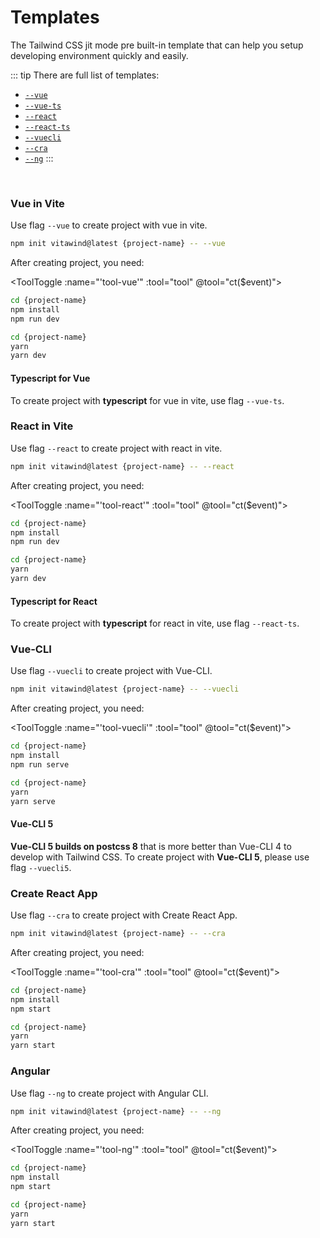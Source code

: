 <script>
import Badge from '../.vitepress/components/Badge.vue'
import ToolToggle from '../.vitepress/components/ToolToggle.vue'

export default{
  data () {
    return {
      tool: 'npm',
      npm: true,
      yarn: false,
      storage: null
    }
  },
  mounted () {
    if (typeof window !== 'undefined') {
      this.stroage = window.localStorage
      let tool = this.storage.getItem('tool')
    }
    this.tool = tool?tool:'npm';
    this.ct(this.tool)
  },
  methods:{
    ct (event) {
      const status = (event==='npm')
      this.tool = event
      this.npm = status
      this.yarn = !status
      this.storage.setItem('tool',event)
    }
  },
  components: {
    Badge,ToolToggle
  }
}
</script>

# Templates

The Tailwind CSS jit mode pre built-in template that can help you setup developing environment quickly and easily.

::: tip There are full list of templates:
- [`--vue`](#vue-in-vite)
- [`--vue-ts`](#typescript-for-vue)
- [`--react`](#react-in-vite)
- [`--react-ts`](#typescript-for-react)
- [`--vuecli`](#vue-cli)
- [`--cra`](#create-react-app)
- [`--ng`](#angular)
:::
<!-- - [`--cra22`](#create-react-app-tailwindcss-2-2) -->
<br>

### Vue in Vite 
Use flag `--vue` to create project with vue in vite.
```bash
npm init vitawind@latest {project-name} -- --vue
```
After creating project, you need:

<ToolToggle :name="'tool-vue'" :tool="tool" @tool="ct($event)"><div v-if="npm">

```bash
cd {project-name}
npm install
npm run dev
```
</div><div v-if="yarn">

```bash
cd {project-name}
yarn
yarn dev
```
</div></ToolToggle>

#### Typescript for Vue 
To create project with **typescript** for vue in vite, use flag `--vue-ts`.


### React in Vite 
Use flag `--react` to create project with react in vite.
```bash
npm init vitawind@latest {project-name} -- --react
```
After creating project, you need:

<ToolToggle :name="'tool-react'" :tool="tool" @tool="ct($event)"><div v-if="npm">

```bash
cd {project-name}
npm install
npm run dev
```
</div><div v-if="yarn">

```bash
cd {project-name}
yarn
yarn dev
```
</div></ToolToggle>

#### Typescript for React 
To create project with **typescript** for react in vite, use flag `--react-ts`.


### Vue-CLI
Use flag `--vuecli` to create project with Vue-CLI.
```bash
npm init vitawind@latest {project-name} -- --vuecli
```
After creating project, you need:

<ToolToggle :name="'tool-vuecli'" :tool="tool" @tool="ct($event)"><div v-if="npm">

```bash
cd {project-name}
npm install
npm run serve
```
</div><div v-if="yarn">

```bash
cd {project-name}
yarn
yarn serve
```
</div></ToolToggle>

#### Vue-CLI 5 <Badge color="green" text="BETA" />
**Vue-CLI 5 builds on postcss 8** that is more better than Vue-CLI 4 to develop with Tailwind CSS. To create project with **Vue-CLI 5**, please use flag `--vuecli5`.


### Create React App 
Use flag `--cra` to create project with Create React App.
```bash
npm init vitawind@latest {project-name} -- --cra
```
After creating project, you need:

<ToolToggle :name="'tool-cra'" :tool="tool" @tool="ct($event)"><div v-if="npm">

```bash
cd {project-name}
npm install
npm start
```
</div><div v-if="yarn">

```bash
cd {project-name}
yarn
yarn start
```
</div></ToolToggle>

<!-- ### Create React App 
Use flag `--cra` to create project with Create React App and ***Tailwind CSS version is 2.1.4***. For newest version of Tailwind, see ["Create React App + TailwindCSS 2.2"](#create-react-app-tailwindcss-2-2) section.
```bash
npm init vitawind {project-name} --cra
```
After creating project, you need:
```bash
cd {project-name}
npm install  # or `yarn`
npm run start  # or `yarn start`
``` -->

<!-- ### Create React App + TailwindCSS 2.2
Use flag `--cra22` to create project with Create React App and ***Tailwind CSS version is 2.2 or higher***.

```bash
npm init vitawind {project-name} --cra22
```
After creating project, you need:
```bash
cd {project-name}
npm install  # or `yarn`
npm run start  # or `yarn start`
``` -->

### Angular
Use flag `--ng` to create project with Angular CLI.

```bash
npm init vitawind@latest {project-name} -- --ng
```
After creating project, you need:

<ToolToggle :name="'tool-ng'" :tool="tool" @tool="ct($event)"><div v-if="npm">

```bash
cd {project-name}
npm install
npm start
```
</div><div v-if="yarn">

```bash
cd {project-name}
yarn
yarn start
```
</div></ToolToggle>